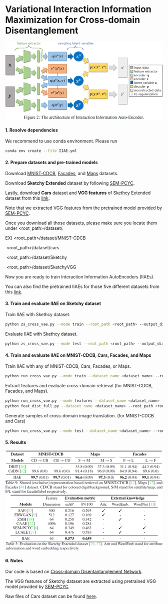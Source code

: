 # Variational Interaction Information Maximization for Cross-domain Disentanglement

<img src="IIAE.PNG" alt="IIAE" style="zoom:50%;" />



#### 1. Resolve dependencies

We recommend to use conda environment. Please run

```sh
conda env create --file IIAE.yml
```

#### 2. Prepare datasets and pre-trained models

Download [MNIST-CDCB](https://github.com/agonzgarc/cross-domain-disen), [Facades](https://github.com/phillipi/pix2pix), and [Maps](https://github.com/phillipi/pix2pix) datasets.

Download **Sketchy Extended** dataset by following [SEM-PCYC](https://github.com/AnjanDutta/sem-pcyc).

Lastly, download **Cars** dataset and  **VGG features** of Skethcy Extended dataset from this [link](http://doi.org/10.5281/zenodo.3890097).

Note that we extracted VGG features from the pretrained model provided by [SEM-PCYC](https://github.com/AnjanDutta/sem-pcyc).

Once you download all those datasets, please make sure you locate them under <root_path>/dataset/.

EX) <root_path>/dataset/MNIST-CDCB

​      <root_path>/dataset/cars

​      <root_path>/dataset/Sketchy

​      <root_path>/dataset/SketchyVGG

Now you are ready to train Interaction Information AutoEncoders (IIAEs).

You can also find the pretrained  IIAEs for those five different datasets from this [link](http://doi.org/10.5281/zenodo.3890097).

#### 3. Train and evaluate IIAE on Sketchy dataset

Train IIAE with Skethcy dataset.

```sh
python zs_cross_vae.py --mode train --root_path <root_path> --output_dir <root_path>/SUBMISSION/Sketchy
```

Evaluate IIAE with Skethcy dataset.

```sh
python zs_cross_vae.py --mode test --root_path <root_path> --output_dir <root_path>/SUBMISSION/Sketchy
```

#### 4. Train and evaluate IIAE on MNIST-CDCB, Cars, Facades, and Maps

Train IIAE with any of MNIST-CDCB, Cars, Facades, or Maps.

```sh
python run_cross_vae.py --mode train --dataset_name <dataset_name> --root_path <root_path> --output_dir <root_path>/SUBMISSION/<dataset_name>
```

Extract features and evaluate cross-domain retrieval (for MNIST-CDCB, Facades, and Maps).

```sh
python run_cross_vae.py --mode features --dataset_name <dataset_name> --root_path <root_path> --output_dir <root_path>/SUBMISSION/<dataset_name>
python feat_dist_full.py --dataset_name <dataset_name> --root_path <root_path> --output_dir <root_path>/SUBMISSION/<dataset_name>
```

Generate samples of cross-domain image translation. (for MNIST-CDCB and Cars)

```sh
python run_cross_vae.py --mode test --dataset_name <dataset_name> --root_path <root_path> --output_dir <root_path>/SUBMISSION/<dataset_name>
```



#### 5. Results

<img src="table1.PNG" alt="table1" style="zoom:50%;" />



<img src="table2.PNG" alt="table2" style="zoom:50%;" />



#### 6. Notes

Our code is based on [Cross-domain Disentantanglement Network](https://github.com/agonzgarc/cross-domain-disen).

The VGG features of Sketchy dataset are extracted using pretrained VGG model provided by [SEM-PCYC](https://github.com/AnjanDutta/sem-pcyc).

Raw files of Cars dataset can be found [here](http://www-personal.umich.edu/~reedscot/files/).

